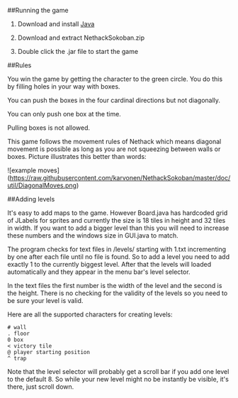 ##Running the game

1) Download and install [Java](https://www.java.com/en/download/)

2) Download and extract NethackSokoban.zip

3) Double click the .jar file to start the game

##Rules

You win the game by getting the character to the green circle. You do this by filling holes in your way with boxes.

You can push the boxes in the four cardinal directions but not diagonally. 

You can only push one box at the time. 

Pulling boxes is not allowed.

This game follows the movement rules of Nethack which means diagonal movement is possible as long as you are not squeezing between walls or boxes. Picture illustrates this better than words:

![example moves] (https://raw.githubusercontent.com/karvonen/NethackSokoban/master/doc/util/DiagonalMoves.png)

##Adding levels

It's easy to add maps to the game. However Board.java has hardcoded grid of JLabels for sprites and currently the size is 18 tiles in height and 32 tiles in width. If you want to add a bigger level than this you will need to increase these numbers and the windows size in GUI.java to match.

The program checks for text files in /levels/ starting with 1.txt incrementing by one after each file until no file is found. So to add a level you need to add exactly 1 to the currently biggest level. After that the levels will loaded automatically and they appear in the menu bar's level selector.

In the text files the first number is the width of the level and the second is the height. There is no checking for the validity of the levels so you need to be sure your level is valid. 

Here are all the supported characters for creating levels:

    # wall
    . floor
    0 box
    < victory tile
    @ player starting position
    ^ trap


Note that the level selector will probably get a scroll bar if you add one level to the default 8. So while your new level might no be instantly be visible, it's there, just scroll down.